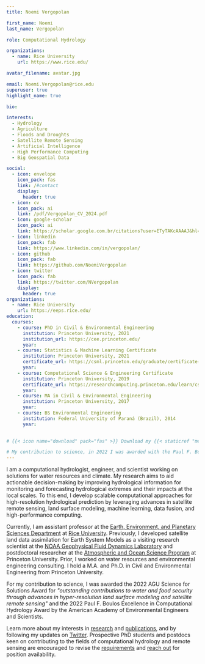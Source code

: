 ```yaml
---
title: Noemi Vergopolan

first_name: Noemi
last_name: Vergopolan

role: Computational Hydrology

organizations:
  - name: Rice University
    url: https://www.rice.edu/

avatar_filename: avatar.jpg

email: Noemi.Vergopolan@rice.edu
superuser: true
highlight_name: true

bio:

interests:
  - Hydrology
  - Agriculture
  - Floods and Droughts
  - Satellite Remote Sensing
  - Artificial Intelligence
  - High Performance Computing
  - Big Geospatial Data

social:
  - icon: envelope
    icon_pack: fas
    link: /#contact
    display:
      header: true
  - icon: cv
    icon_pack: ai
    link: /pdf/Vergopolan_CV_2024.pdf
  - icon: google-scholar
    icon_pack: ai
    link: https://scholar.google.com.br/citations?user=ETyTAKcAAAAJ&hl=en
  - icon: linkedin
    icon_pack: fab
    link: https://www.linkedin.com/in/vergopolan/
  - icon: github
    icon_pack: fab
    link: https://github.com/NoemiVergopolan
  - icon: twitter
    icon_pack: fab
    link: https://twitter.com/NVergopolan
    display:
      header: true
organizations:
  - name: Rice University
    url: https://eeps.rice.edu/
education:
  courses:
    - course: PhD in Civil & Environmental Engineering
      institution: Princeton University, 2021
      institution_url: https://cee.princeton.edu/
      year: 
    - course: Statistics & Machine Learning Certificate
      institution: Princeton University, 2021
      certificate_url: https://csml.princeton.edu/graduate/certificate-program
      year: 
    - course: Computational Science & Engineering Certificate
      institution: Princeton University, 2019
      certificate_url: https://researchcomputing.princeton.edu/learn/cse-graduate-certificate
      year: 
    - course: MA in Civil & Environmental Engineering
      institution: Princeton University, 2017
      year: 
    - course: BS Environmental Engineering
      institution: Federal University of Paraná (Brazil), 2014
      year: 
    

# {{< icon name="download" pack="fas" >}} Download my {{< staticref "media/resume.pdf" "newtab" >}}resumé{{< /staticref >}}.

# My contribution to science, in 2022 I was awarded with the Paul F. Boulos Excellence in Computational Hydrology Award by the [Environmental Engineering and Science Foundation](https://www.eesfoundation.org/).
---
```

I am a computational hydrologist, engineer, and scientist working on solutions for water resources and climate. My research aims to aid actionable decision-making by improving hydrological information for monitoring and forecasting hydrological extremes and their impacts at the local scales. To this end, I develop scalable computational approaches for high-resolution hydrological prediction by leveraging advances in satellite remote sensing, land surface modeling, machine learning, data fusion, and high-performance computing. 

Currently, I am assistant professor at the [Earth, Environment, and Planetary Sciences Department](https://eeps.rice.edu/) at [Rice University](https://www.rice.edu/). Previously, I developed satellite land data assimilation for Earth System Models as a visiting research scientist at the [NOAA Geophysical Fluid Dynamics Laboratory](https://www.gfdl.noaa.gov/) and postdoctoral researcher at the [Atmospheric and Ocean Science Program](https://aos.princeton.edu/) at Princeton University. Prior, I worked on water resources and environmental engineering consulting. I hold a M.A. and Ph.D. in Civil and Environmental Engineering from Princeton University.

For my contribution to science, I was awarded the 2022 AGU Science for Solutions Award for *"outstanding contributions to water and food security through advances in hyper-resolution land surface modeling and satellite remote sensing"* and the 2022 Paul F. Boulos Excellence in Computational Hydrology Award by the American Academy of Environmental Engineers and Scientists.

Learn more about my interests in [research](#research) and [publications](publication), and by following my updates on [Twitter](https://twitter.com/NVergopolan). Prospective PhD students and postdocs keen on contributing to the fields of computational hydrology and remote sensing are encouraged to revise the [requirements](/pdf/candidates_information.pdf) and [reach out](#contact) for position availability.
